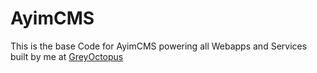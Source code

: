 # AyimCMS

This is the base Code for AyimCMS powering all Webapps and Services built by me at [GreyOctopus](http://greyoctopus.co.ke)
